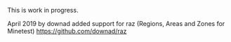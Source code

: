 
This is work in progress.


April 2019 by downad
added support for raz (Regions, Areas and Zones for Minetest)
https://github.com/downad/raz

